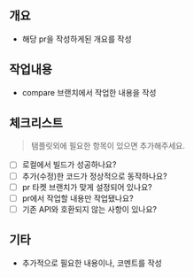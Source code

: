 ## 개요
* 해당 pr을 작성하게된 개요를 작성
## 작업내용
* compare 브랜치에서 작업한 내용을 작성
## 체크리스트
> 탬플릿외에 필요한 항목이 있으면 추가해주세요.
* [ ] 로컬에서 빌드가 성공하나요?
* [ ] 추가(수정)한 코드가 정상적으로 동작하나요?
* [ ] pr 타켓 브랜치가 맞게 설정되어 있나요?
* [ ] pr에서 작업할 내용만 작업됐나요?
* [ ] 기존 API와 호환되지 않는 사항이 있나요?
## 기타
* 추가적으로 필요한 내용이나, 코멘트를 작성